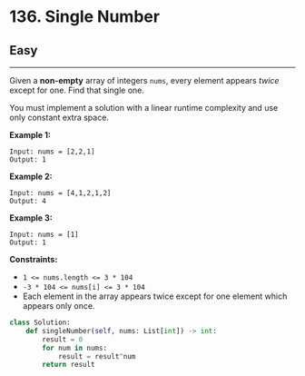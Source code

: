 # 136. Single Number

## Easy

***

Given a **non-empty** array of integers `nums`, every element appears _twice_ except for one. Find that single one.

You must implement a solution with a linear runtime complexity and use only constant extra space.

&#x20;

**Example 1:**

```
Input: nums = [2,2,1]
Output: 1
```

**Example 2:**

```
Input: nums = [4,1,2,1,2]
Output: 4
```

**Example 3:**

```
Input: nums = [1]
Output: 1
```

&#x20;

**Constraints:**

* `1 <= nums.length <= 3 * 104`
* `-3 * 104 <= nums[i] <= 3 * 104`
* Each element in the array appears twice except for one element which appears only once.

```python
class Solution:
    def singleNumber(self, nums: List[int]) -> int:
        result = 0
        for num in nums:
            result = result^num
        return result
```
